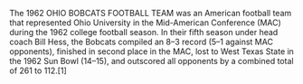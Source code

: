The 1962 OHIO BOBCATS FOOTBALL TEAM was an American football team that represented Ohio University in the Mid-American Conference (MAC) during the 1962 college football season. In their fifth season under head coach Bill Hess, the Bobcats compiled an 8–3 record (5–1 against MAC opponents), finished in second place in the MAC, lost to West Texas State in the 1962 Sun Bowl (14–15), and outscored all opponents by a combined total of 261 to 112.[1]
